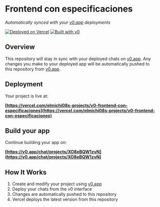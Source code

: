 # Frontend con especificaciones

*Automatically synced with your [v0.app](https://v0.app) deployments*

[![Deployed on Vercel](https://img.shields.io/badge/Deployed%20on-Vercel-black?style=for-the-badge&logo=vercel)](https://vercel.com/elmichi08s-projects/v0-frontend-con-especificaciones)
[![Built with v0](https://img.shields.io/badge/Built%20with-v0.app-black?style=for-the-badge)](https://v0.app/chat/projects/XO8eBQW1zvN)

## Overview

This repository will stay in sync with your deployed chats on [v0.app](https://v0.app).
Any changes you make to your deployed app will be automatically pushed to this repository from [v0.app](https://v0.app).

## Deployment

Your project is live at:

**[https://vercel.com/elmichi08s-projects/v0-frontend-con-especificaciones](https://vercel.com/elmichi08s-projects/v0-frontend-con-especificaciones)**

## Build your app

Continue building your app on:

**[https://v0.app/chat/projects/XO8eBQW1zvN](https://v0.app/chat/projects/XO8eBQW1zvN)**

## How It Works

1. Create and modify your project using [v0.app](https://v0.app)
2. Deploy your chats from the v0 interface
3. Changes are automatically pushed to this repository
4. Vercel deploys the latest version from this repository